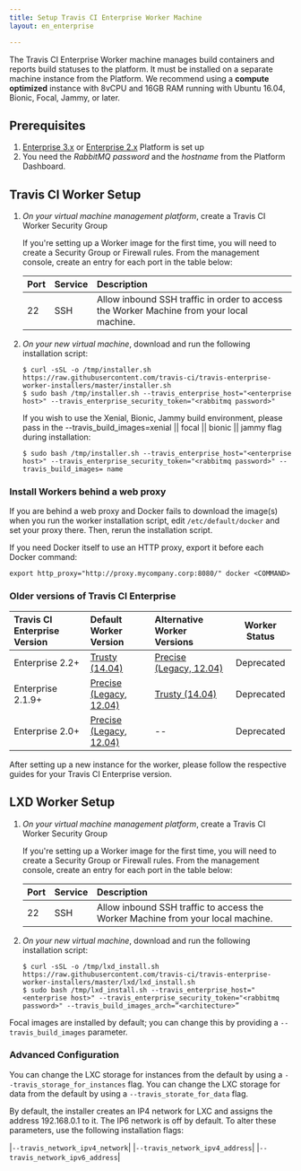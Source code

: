 ```yaml
---
title: Setup Travis CI Enterprise Worker Machine
layout: en_enterprise

---
```


The Travis CI Enterprise Worker machine manages build containers and reports build
statuses to the platform. It must be installed on a separate machine
instance from the Platform. We recommend using a **compute optimized** instance 
with 8vCPU and 16GB RAM running with Ubuntu 16.04, Bionic, Focal, Jammy, or later.

## Prerequisites 
1. [Enterprise 3.x](/user/enterprise/tcie-3.x-setting-up-travis-ci-enterprise/#1-setting-up-enterprise-platform) or [Enterprise 2.x](/user/enterprise/setting-up-travis-ci-enterprise/#1-setting-up-enterprise-platform-virtual-machine) Platform is set up
2. You need the *RabbitMQ password* and the *hostname* from the Platform Dashboard.

## Travis CI Worker Setup

1. *On your virtual machine management platform*, create a Travis CI Worker Security Group

    If you're setting up a Worker image for the first time, you will need to create
    a Security Group or Firewall rules. From the management console, create an entry for
    each port in the table below:

    | Port | Service | Description |
    |:-----|:--------|:------------|
    | 22   | SSH     | Allow inbound SSH traffic in order to access the Worker Machine from your local machine. |

1. *On your new virtual machine*, download and run the following installation script:

    ```
    $ curl -sSL -o /tmp/installer.sh https://raw.githubusercontent.com/travis-ci/travis-enterprise-worker-installers/master/installer.sh
    $ sudo bash /tmp/installer.sh --travis_enterprise_host="<enterprise host>" --travis_enterprise_security_token="<rabbitmq password>"
    ```
    If you wish to use the Xenial, Bionic, Jammy build environment, please pass in the --travis_build_images=xenial || focal || bionic || jammy flag during installation:

    ```$ sudo bash /tmp/installer.sh --travis_enterprise_host="<enterprise host>" --travis_enterprise_security_token="<rabbitmq password>" --travis_build_images= name```

### Install Workers behind a web proxy

If you are behind a web proxy and Docker fails to download the image(s) when you run the worker installation script, edit `/etc/default/docker` and set your proxy there.
Then, rerun the installation script.  

If you need Docker itself to use an HTTP proxy, export it before each Docker command:

```
export http_proxy="http://proxy.mycompany.corp:8080/" docker <COMMAND>
```

### Older versions of Travis CI Enterprise

| Travis CI Enterprise Version | Default Worker Version                               | Alternative Worker Versions                          | Worker Status |
|:-----------------------------|:-----------------------------------------------------|:-----------------------------------------------------|:-------------:|
| Enterprise 2.2+              | [Trusty (14.04)](/user/enterprise/trusty/)           | [Precise (Legacy, 12.04)](/user/enterprise/precise/) | Deprecated    |
| Enterprise 2.1.9+            | [Precise (Legacy, 12.04)](/user/enterprise/precise/) | [Trusty (14.04)](/user/enterprise/trusty/)           | Deprecated    |
| Enterprise 2.0+              | [Precise (Legacy, 12.04)](/user/enterprise/precise/) | --                                                   | Deprecated    |

After setting up a new instance for the worker, please follow the respective guides for your Travis CI Enterprise version.

## LXD Worker Setup

1. *On your virtual machine management platform*, create a Travis CI Worker Security Group

    If you're setting up a Worker image for the first time, you will need to create
    a Security Group or Firewall rules. From the management console, create an entry for
    each port in the table below:

    | Port | Service | Description |
    |:-----|:--------|:------------|
    | 22   | SSH     | Allow inbound SSH traffic to access the Worker Machine from your local machine. |
    
1. *On your new virtual machine*, download and run the following installation script:
 
    ```
    $ curl -sSL -o /tmp/lxd_install.sh https://raw.githubusercontent.com/travis-ci/travis-enterprise-worker-installers/master/lxd/lxd_install.sh
    $ sudo bash /tmp/lxd_install.sh --travis_enterprise_host="<enterprise host>" --travis_enterprise_security_token="<rabbitmq password>" --travis_build_images_arch=”<architecture>”
     ```
Focal images are installed by default; you can change this by providing a `--travis_build_images` parameter.
    
### Advanced Configuration

You can change the LXC storage for instances from the default by using a `--travis_storage_for_instances` flag.
You can change the LXC storage for data from the default by using a `--travis_storate_for_data` flag.

By default, the installer creates an IP4 network for LXC and assigns the address 192.168.0.1 to it. The IP6 network is off by default. 
To alter these parameters, use the following installation flags:
 
 |`--travis_network_ipv4_network`|
 |`--travis_network_ipv4_address`|
 |`--travis_network_ipv6_address`|

